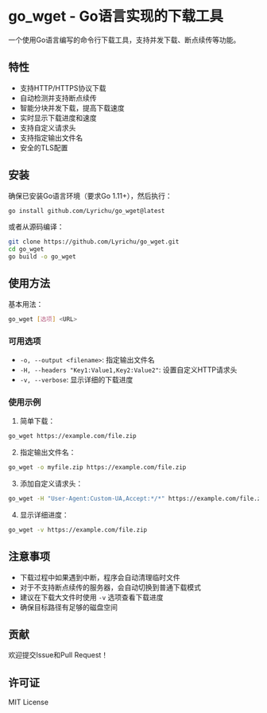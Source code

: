# go_wget - Go语言实现的下载工具

一个使用Go语言编写的命令行下载工具，支持并发下载、断点续传等功能。

## 特性

- 支持HTTP/HTTPS协议下载
- 自动检测并支持断点续传
- 智能分块并发下载，提高下载速度
- 实时显示下载进度和速度
- 支持自定义请求头
- 支持指定输出文件名
- 安全的TLS配置

## 安装

确保已安装Go语言环境（要求Go 1.11+），然后执行：

```bash
go install github.com/Lyrichu/go_wget@latest
```

或者从源码编译：

```bash
git clone https://github.com/Lyrichu/go_wget.git
cd go_wget
go build -o go_wget
```

## 使用方法

基本用法：

```bash
go_wget [选项] <URL>
```

### 可用选项

- `-o, --output <filename>`: 指定输出文件名
- `-H, --headers "Key1:Value1,Key2:Value2"`: 设置自定义HTTP请求头
- `-v, --verbose`: 显示详细的下载进度

### 使用示例

1. 简单下载：
```bash
go_wget https://example.com/file.zip
```

2. 指定输出文件名：
```bash
go_wget -o myfile.zip https://example.com/file.zip
```

3. 添加自定义请求头：
```bash
go_wget -H "User-Agent:Custom-UA,Accept:*/*" https://example.com/file.zip
```

4. 显示详细进度：
```bash
go_wget -v https://example.com/file.zip
```

## 注意事项

- 下载过程中如果遇到中断，程序会自动清理临时文件
- 对于不支持断点续传的服务器，会自动切换到普通下载模式
- 建议在下载大文件时使用 `-v` 选项查看下载进度
- 确保目标路径有足够的磁盘空间

## 贡献

欢迎提交Issue和Pull Request！

## 许可证

MIT License
